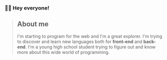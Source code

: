 ### 👋🏼 Hey everyone!

<!--
**FilipeSiota/FilipeSiota** is a ✨ _special_ ✨ repository because its `README.md` (this file) appears on your GitHub profile.

Here are some ideas to get you started:

- 🔭 I’m currently working on ...
- 🌱 I’m currently learning ...
- 👯 I’m looking to collaborate on ...
- 🤔 I’m looking for help with ...
- 💬 Ask me about ...
- 📫 How to reach me: ...
- 😄 Pronouns: ...
- ⚡ Fun fact: ...
-->

>## About me
>I'm starting to program for the web and I'm a great explorer. I'm trying to discover and learn new languages both for **front-end** and **back-end**.
I'm a young high school student trying to figure out and know more about this wide world of programming.
